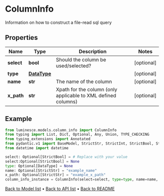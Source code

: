 # ColumnInfo

Information on how to construct a file-read sql query
## Properties
Name | Type | Description | Notes
------------ | ------------- | ------------- | -------------
**select** | **bool** | Should the column be used/selected? | [optional] 
**type** | [**DataType**](DataType.md) |  | [optional] 
**name** | **str** | The name of the column | [optional] 
**x_path** | **str** | Xpath for the column (only applicable to XML defined columns) | [optional] 
## Example

```python
from luminesce.models.column_info import ColumnInfo
from typing import List, Dict, Optional, Any, Union, TYPE_CHECKING
from typing_extensions import Annotated
from pydantic.v1 import BaseModel, StrictStr, StrictInt, StrictBool, StrictFloat, StrictBytes, Field, validator, ValidationError, conlist, constr
from datetime import datetime

select: Optional[StrictBool] = # Replace with your value
select:Optional[StrictBool] = None
type: Optional[DataType] = None
name: Optional[StrictStr] = "example_name"
x_path: Optional[StrictStr] = "example_x_path"
column_info_instance = ColumnInfo(select=select, type=type, name=name, x_path=x_path)

```

[Back to Model list](../README.md#documentation-for-models) &#8226; [Back to API list](../README.md#documentation-for-api-endpoints) &#8226; [Back to README](../README.md)

